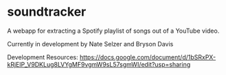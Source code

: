 # soundtracker

A webapp for extracting a Spotify playlist of songs out of a YouTube video.

Currently in development by Nate Selzer and Bryson Davis

Development Resources:
https://docs.google.com/document/d/1bSRxPX-kRjElP_V9DKLug8LVYgMF9vgmW9sL57sgmWI/edit?usp=sharing
